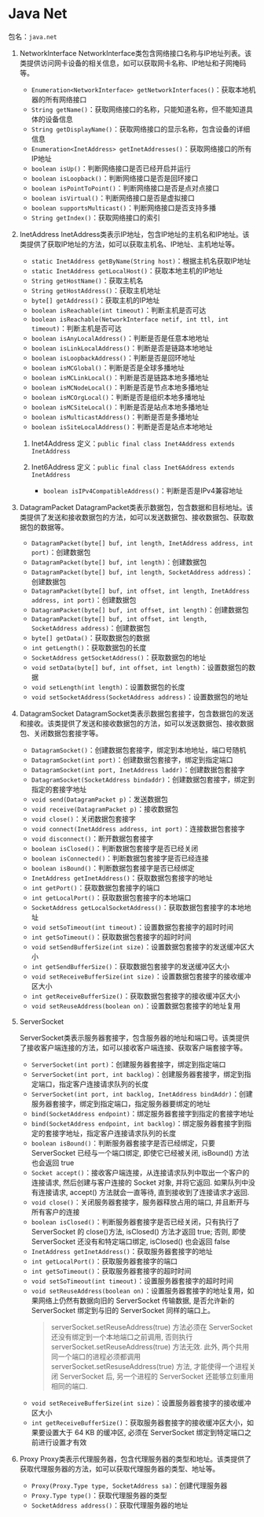 # Java Net

包名：`java.net`

1. NetworkInterface
   NetworkInterface类包含网络接口名称与IP地址列表。该类提供访问网卡设备的相关信息，如可以获取网卡名称、IP地址和子网掩码等。

   - `Enumeration<NetworkInterface> getNetworkInterfaces()`：获取本地机器的所有网络接口
   - `String getName()`：获取网络接口的名称，只能知道名称，但不能知道具体的设备信息
   - `String getDisplayName()`：获取网络接口的显示名称，包含设备的详细信息
   - `Enumeration<InetAddress> getInetAddresses()`：获取网络接口的所有IP地址
   - `boolean isUp()`：判断网络接口是否已经开启并运行
   - `boolean isLoopback()`：判断网络接口是否是回环接口
   - `boolean isPointToPoint()`：判断网络接口是否是点对点接口
   - `boolean isVirtual()`：判断网络接口是否是虚拟接口
   - `boolean supportsMulticast()`：判断网络接口是否支持多播
   - `String getIndex()`：获取网络接口的索引

2. InetAddress
    InetAddress类表示IP地址，包含IP地址的主机名和IP地址。该类提供了获取IP地址的方法，如可以获取主机名、IP地址、主机地址等。
    - `static InetAddress getByName(String host)`：根据主机名获取IP地址
    - `static InetAddress getLocalHost()`：获取本地主机的IP地址
    - `String getHostName()`：获取主机名
    - `String getHostAddress()`：获取主机地址
    - `byte[] getAddress()`：获取主机的IP地址
    - `boolean isReachable(int timeout)`：判断主机是否可达
    - `boolean isReachable(NetworkInterface netif, int ttl, int timeout)`：判断主机是否可达
    - `boolean isAnyLocalAddress()`：判断是否是任意本地地址
    - `boolean isLinkLocalAddress()`：判断是否是链路本地地址
    - `boolean isLoopbackAddress()`：判断是否是回环地址
    - `boolean isMCGlobal()`：判断是否是全球多播地址
    - `boolean isMCLinkLocal()`：判断是否是链路本地多播地址
    - `boolean isMCNodeLocal()`：判断是否是节点本地多播地址
    - `boolean isMCOrgLocal()`：判断是否是组织本地多播地址
    - `boolean isMCSiteLocal()`：判断是否是站点本地多播地址
    - `boolean isMulticastAddress()`：判断是否是多播地址
    - `boolean isSiteLocalAddress()`：判断是否是站点本地地址
    1. Inet4Address
        定义：`public final class Inet4Address extends InetAddress`

    2. Inet6Address
        定义：`public final class Inet6Address extends InetAddress`

        - `boolean isIPv4CompatibleAddress()`：判断是否是IPv4兼容地址

3. DatagramPacket
    DatagramPacket类表示数据包，包含数据和目标地址。该类提供了发送和接收数据包的方法，如可以发送数据包、接收数据包、获取数据包的数据等。
    - `DatagramPacket(byte[] buf, int length, InetAddress address, int port)`：创建数据包
    - `DatagramPacket(byte[] buf, int length)`：创建数据包
    - `DatagramPacket(byte[] buf, int length, SocketAddress address)`：创建数据包
    - `DatagramPacket(byte[] buf, int offset, int length, InetAddress address, int port)`：创建数据包
    - `DatagramPacket(byte[] buf, int offset, int length)`：创建数据包
    - `DatagramPacket(byte[] buf, int offset, int length, SocketAddress address)`：创建数据包
    - `byte[] getData()`：获取数据包的数据
    - `int getLength()`：获取数据包的长度
    - `SocketAddress getSocketAddress()`：获取数据包的地址
    - `void setData(byte[] buf, int offset, int length)`：设置数据包的数据
    - `void setLength(int length)`：设置数据包的长度
    - `void setSocketAddress(SocketAddress address)`：设置数据包的地址

4. DatagramSocket
    DatagramSocket类表示数据包套接字，包含数据包的发送和接收。该类提供了发送和接收数据包的方法，如可以发送数据包、接收数据包、关闭数据包套接字等。
    - `DatagramSocket()`：创建数据包套接字，绑定到本地地址，端口号随机
    - `DatagramSocket(int port)`：创建数据包套接字，绑定到指定端口
    - `DatagramSocket(int port, InetAddress laddr)`：创建数据包套接字
    - `DatagramSocket(SocketAddress bindaddr)`：创建数据包套接字，绑定到指定的套接字地址
    - `void send(DatagramPacket p)`：发送数据包
    - `void receive(DatagramPacket p)`：接收数据包
    - `void close()`：关闭数据包套接字
    - `void connect(InetAddress address, int port)`：连接数据包套接字
    - `void disconnect()`：断开数据包套接字
    - `boolean isClosed()`：判断数据包套接字是否已经关闭
    - `boolean isConnected()`：判断数据包套接字是否已经连接
    - `boolean isBound()`：判断数据包套接字是否已经绑定
    - `InetAddress getInetAddress()`：获取数据包套接字的地址
    - `int getPort()`：获取数据包套接字的端口
    - `int getLocalPort()`：获取数据包套接字的本地端口
    - `SocketAddress getLocalSocketAddress()`：获取数据包套接字的本地地址
    - `void setSoTimeout(int timeout)`：设置数据包套接字的超时时间
    - `int getSoTimeout()`：获取数据包套接字的超时时间
    - `void setSendBufferSize(int size)`：设置数据包套接字的发送缓冲区大小
    - `int getSendBufferSize()`：获取数据包套接字的发送缓冲区大小
    - `void setReceiveBufferSize(int size)`：设置数据包套接字的接收缓冲区大小
    - `int getReceiveBufferSize()`：获取数据包套接字的接收缓冲区大小
    - `void setReuseAddress(boolean on)`：设置数据包套接字的地址复用

5. ServerSocket

    ServerSocket类表示服务器套接字，包含服务器的地址和端口号。该类提供了接收客户端连接的方法，如可以接收客户端连接、获取客户端套接字等。
    - `ServerSocket(int port)`：创建服务器套接字，绑定到指定端口
    - `ServerSocket(int port, int backlog)`：创建服务器套接字，绑定到指定端口，指定客户连接请求队列的长度
    - `ServerSocket(int port, int backlog, InetAddress bindAddr)`：创建服务器套接字，绑定到指定端口，指定服务器要绑定的地址
    - `bind(SocketAddress endpoint)`：绑定服务器套接字到指定的套接字地址
    - `bind(SocketAddress endpoint, int backlog)`：绑定服务器套接字到指定的套接字地址，指定客户连接请求队列的长度
    - `boolean isBound()`：判断服务器套接字是否已经绑定，只要 ServerSocket 已经与一个端口绑定, 即使它已经被关闭, isBound() 方法也会返回 true
    - `Socket accept()`：接收客户端连接，从连接请求队列中取出一个客户的连接请求, 然后创建与客户连接的 Socket 对象, 并将它返回. 如果队列中没有连接请求, accept() 方法就会一直等待, 直到接收到了连接请求才返回.
    - `void close()`：关闭服务器套接字，服务器释放占用的端口, 并且断开与所有客户的连接
    - `boolean isClosed()`：判断服务器套接字是否已经关闭，只有执行了 ServerSocket 的 close()方法, isClosed() 方法才返回 true; 否则, 即使 ServerSocket 还没有和特定端口绑定, isClosed() 也会返回 false
    - `InetAddress getInetAddress()`：获取服务器套接字的地址
    - `int getLocalPort()`：获取服务器套接字的端口
    - `int getSoTimeout()`：获取服务器套接字的超时时间
    - `void setSoTimeout(int timeout)`：设置服务器套接字的超时时间
    - `void setReuseAddress(boolean on)`：设置服务器套接字的地址复用，如果网络上仍然有数据向旧的 ServerSocket 传输数据, 是否允许新的 ServerSocket 绑定到与旧的 ServerSocket 同样的端口上。
       > serverSocket.setReuseAddress(true) 方法必须在 ServerSocket 还没有绑定到一个本地端口之前调用, 否则执行 serverSocket.setReuseAddress(true) 方法无效. 此外, 两个共用同一个端口的进程必须都调用 serverSocket.setResuseAddress(true) 方法, 才能使得一个进程关闭 ServerSocket 后, 另一个进程的 ServerSocket 还能够立刻重用相同的端口.
    - `void setReceiveBufferSize(int size)`：设置服务器套接字的接收缓冲区大小
    - `int getReceiveBufferSize()`：获取服务器套接字的接收缓冲区大小，如果要设置大于 64 KB 的缓冲区, 必须在 ServerSocket 绑定到特定端口之前进行设置才有效

6. Proxy
    Proxy类表示代理服务器，包含代理服务器的类型和地址。该类提供了获取代理服务器的方法，如可以获取代理服务器的类型、地址等。
    - `Proxy(Proxy.Type type, SocketAddress sa)`：创建代理服务器
    - `Proxy.Type type()`：获取代理服务器的类型
    - `SocketAddress address()`：获取代理服务器的地址
